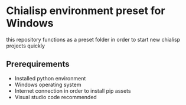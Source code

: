 # Chialisp environment preset for Windows
 this repository functions as a preset folder in order to start new chialisp projects quickly

## Prerequirements
- Installed python environment
- Windows operating system
- Internet connection in order to install pip assets
- Visual studio code recommended
